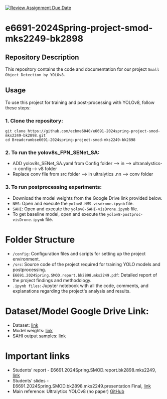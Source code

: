 [![Review Assignment Due Date](https://classroom.github.com/assets/deadline-readme-button-24ddc0f5d75046c5622901739e7c5dd533143b0c8e959d652212380cedb1ea36.svg)](https://classroom.github.com/a/ifbeTrPr)
# e6691-2024Spring-project-smod-mks2249-bk2898
## Repository Description
This repository contains the code and documentation for our project ```Small Object Detection by YOLOv8```.

## Usage
To use this project for training and post-processing with YOLOv8, follow these steps:

### 1. Clone the repository:
```git clone https://github.com/ecbme6040/e6691-2024spring-project-smod-mks2249-bk2898.git``` </br>
```cd Breadcrumbse6691-2024spring-project-smod-mks2249-bk2898```

### 2. To run the yolov8s_FPN_SENet_SA:
- ADD yolov8s_SENet_SA.yaml from Config folder --> in --> ultranalystics--> config--> v8 folder 
- Replace conv file from src folder --> in ultralytics .nn --> conv folder
  
### 3. To run postprocessing experiments:
- Download the model weights from the Google Drive link provided below.
- ```NMS```: Open and execute the ```yolov8-NMS-visdrone.ipynb``` file.
- ```SAHI```: Open and execute the ```yolov8-SAHI-visDrone.ipynb``` file.
- To get baseline model, open and execute the ```yolov8-postproc-visDrone.ipynb``` file.
  
# Folder Structure
 - ```/config```: Configuration files and scripts for setting up the project environment.
 - ```/src```: Source code of the project required for training YOLO models and postprocessing.
 - ```E6691.2024Spring.SMOD.report.bk2898.mks2249.pdf```: Detailed report of the project findings and methodology.
 - ```.ipynb files```: Jupyter notebook with all the code, comments, and explanations regarding the project's analysis and results.

# Dataset/Model Google Drive Link:
 - Dataset: [link](https://drive.google.com/drive/folders/1If5C9t2I0m-cy9UFgyx1JjIm8YxP0SQZ?usp=drive_link)
 - Model weights: [link](https://drive.google.com/drive/folders/1oaV6wJ4SQHmfoO5fqyfWDv4s84Zd4sTv?usp=drive_link)
 - SAHI output samples: [link](https://drive.google.com/file/d/1jfa53t1OL_sHZa8-4DcHDjIGjGKHTtOe/view?usp=drive_link)

# Important links
- Students’ report - E6691.2024Spring.SMOD.report.bk2898.mks2249, [link](https://github.com/ecbme6040/e6691-2024spring-project-smod-mks2249-bk2898/blob/main/E6691.2024Spring.SMOD.report.bk2898.mks2249.pdf) </br>
- Students’ slides - E6691.2024Spring.SMOD.bk2898.mks2249.presentation Final, [link](https://docs.google.com/presentation/d/1PbxATgRhh-Oa-GXpqUv-f9sNErAiF_Yf-eWfQyReMbA/edit?usp=drive_link) </br>
- Main reference: Ultralytics YOLOv8 (no paper) [GitHub](https://github.com/ultralytics/ultralytics)
